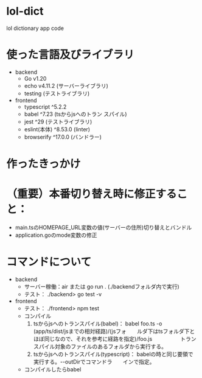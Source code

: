 # lol-dict
lol dictionary app code

# 使った言語及びライブラリ
 - backend
      - Go v1.20
      - echo v4.11.2 (サーバーライブラリ)
      - testing (テストライブラリ)
 - frontend
      - typescript ^5.2.2
      - babel ^7.23 (tsからjsへのトラン   スパイル)
      - jest ^29 (テストライブラリ)
      - eslint(本体) ^8.53.0 (linter)
      - browserify ^17.0.0 (バンドラー)

# 作ったきっかけ

# （重要）本番切り替え時に修正すること：
 - main.tsのHOMEPAGE_URL変数の値(サーバーの住所)切り替えとバンドル
 - application.goのmode変数の修正

# コマンドについて
 - backend
      - サーバー稼働：air または go run . (./backendフォルダ内で実行)
      - テスト： ./backend> go test -v
 - frontend
      - テスト： ./frontend> npm test
      - コンパイル
          1. tsからjsへのトランスパイル(babel)： babel foo.ts -o (app/ts/dist/jsまでの相対経路)/(jsフォ　　ルダ下はtsフォルダ下とほぼ同じなので、それを参考に経路を指定)/foo.js
    　　　　　トランスパイル対象のファイルのあるフォルダから実行する。
          2. tsからjsへのトランスパイル(typescript)： babelの時と同じ要領で実行する。--outDirでコマンドラ　　インで指定。
      - コンパイルしたらbabel